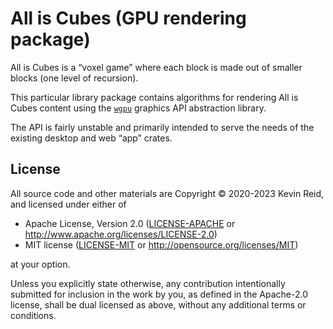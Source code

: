 All is Cubes (GPU rendering package)
====================================

All is Cubes is a “voxel game” where each block is made out of smaller blocks (one level of recursion).

This particular library package contains algorithms for rendering All is Cubes content using the [`wgpu`] graphics API abstraction library.

The API is fairly unstable and primarily intended to serve the needs of the existing desktop and web “app” crates.

[`wgpu`]: https://wgpu.rs/

License
-------

All source code and other materials are Copyright © 2020-2023 Kevin Reid, and licensed under either of

 * Apache License, Version 2.0
   ([LICENSE-APACHE](LICENSE-APACHE) or http://www.apache.org/licenses/LICENSE-2.0)
 * MIT license
   ([LICENSE-MIT](LICENSE-MIT) or http://opensource.org/licenses/MIT)

at your option. 

Unless you explicitly state otherwise, any contribution intentionally submitted
for inclusion in the work by you, as defined in the Apache-2.0 license, shall be
dual licensed as above, without any additional terms or conditions.
